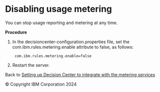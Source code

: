 # Disabling usage metering

You can stop usage reporting and metering at any time.

**Procedure**

1. In the decisioncenter-configuration.properties file, set the com.ibm.rules.metering.enable attribute to false, as follows:

        com.ibm.rules.metering.enable=false
    

2. Restart the server.

Back to [Setting up Decision Center to integrate with the metering services](../dcsetup.md)

© Copyright IBM Corporation 2024

